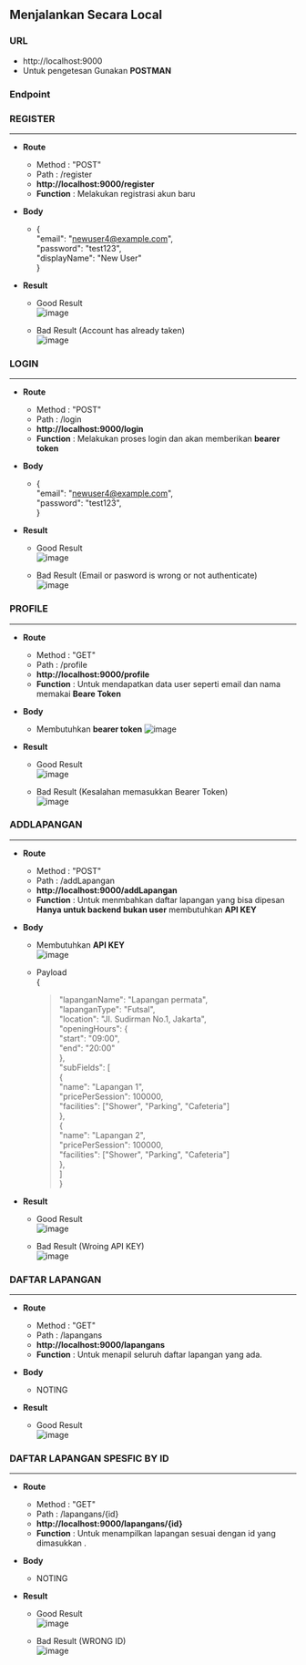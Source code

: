 ## Menjalankan Secara Local
### URL 
* http://localhost:9000
* Untuk pengetesan Gunakan **POSTMAN**  


### Endpoint
### REGISTER
---
* **Route**
  * Method  : "POST"
  * Path    : /register
  * **http://localhost:9000/register**
  * **Function**  : Melakukan registrasi akun baru

* **Body**
  * {  
    "email": "newuser4@example.com",  
    "password": "test123",  
    "displayName": "New User"  
    }

* **Result**
  * Good Result  
    ![image](https://github.com/Capston-Sport-Spot/SportSpot-backend/assets/120615297/7cf95ef5-3761-4b7c-a034-5d2a4b6877ed)

  * Bad Result (Account has already taken)  
    ![image](https://github.com/Capston-Sport-Spot/SportSpot-backend/assets/120615297/11802cc6-b842-4e4c-b31f-1665635f3cd0)



### LOGIN
---
* **Route**
  * Method  : "POST"
  * Path    : /login
  * **http://localhost:9000/login**
  * **Function**  : Melakukan proses login dan akan memberikan **bearer token**

* **Body**
  * {  
    "email": "newuser4@example.com",  
    "password": "test123",  
    }

* **Result**
  * Good Result  
    ![image](https://github.com/Capston-Sport-Spot/SportSpot-backend/assets/120615297/e0f6a4dc-4ccc-4a83-b929-4ae3b7b7b66b)

  * Bad Result (Email or pasword is wrong or not authenticate)  
    ![image](https://github.com/Capston-Sport-Spot/SportSpot-backend/assets/120615297/bda14905-680e-49d2-b1a1-dd9b4be92c16)


### PROFILE
---
* **Route**
  * Method  : "GET"
  * Path    : /profile
  * **http://localhost:9000/profile**
  * **Function**  : Untuk mendapatkan data user seperti email dan nama memakai **Beare Token**

* **Body**
  * Membutuhkan **bearer token**
    ![image](https://github.com/Capston-Sport-Spot/SportSpot-backend/assets/120615297/5937800a-1ae4-4fb8-a4d3-e27ff147c284)

* **Result**
  * Good Result  
    ![image](https://github.com/Capston-Sport-Spot/SportSpot-backend/assets/120615297/2eb6e2a1-472d-4f62-aa7b-5df9eaacef79)

  * Bad Result (Kesalahan memasukkan Bearer Token)  
    ![image](https://github.com/Capston-Sport-Spot/SportSpot-backend/assets/120615297/cf3ff981-1080-4d65-85b7-77444c3ea468)


### ADDLAPANGAN
---
* **Route**
  * Method  : "POST"
  * Path    : /addLapangan
  * **http://localhost:9000/addLapangan**
  * **Function**  : Untuk menmbahkan daftar lapangan yang bisa dipesan **Hanya untuk backend bukan user** membutuhkan **API KEY**

* **Body**
  * Membutuhkan **API KEY**  
    ![image](https://github.com/Capston-Sport-Spot/SportSpot-backend/assets/120615297/a29df09b-42ae-4047-b43a-05b67ab151af)

  * Payload  
    {  
    >"lapanganName": "Lapangan permata",  
    >"lapanganType": "Futsal",  
    >"location": "Jl. Sudirman No.1, Jakarta",  
    >"openingHours": {  
        "start": "09:00",  
        "end": "20:00"  
    },  
    "subFields": [  
    {  
            "name": "Lapangan 1",  
            "pricePerSession": 100000,  
            "facilities": ["Shower", "Parking", "Cafeteria"]  
        },  
        {  
            "name": "Lapangan 2",  
            "pricePerSession": 100000,  
            "facilities": ["Shower", "Parking", "Cafeteria"]  
        },  
        ]  
        }  

* **Result**
  * Good Result  
    ![image](https://github.com/Capston-Sport-Spot/SportSpot-backend/assets/120615297/0ff2696a-00f9-48f6-9ca8-5675a0ce7e92)

  * Bad Result (Wroing API KEY)  
    ![image](https://github.com/Capston-Sport-Spot/SportSpot-backend/assets/120615297/f138c530-49e9-42a4-a0ed-743db93548ea)



### DAFTAR LAPANGAN
---
* **Route**
  * Method  : "GET"
  * Path    : /lapangans
  * **http://localhost:9000/lapangans**
  * **Function**  : Untuk menapil seluruh daftar lapangan yang ada.

* **Body**
  * NOTING

* **Result**
  * Good Result  
    ![image](https://github.com/Capston-Sport-Spot/SportSpot-backend/assets/120615297/c8c57616-5782-435e-b53e-bc839af6e160)



### DAFTAR LAPANGAN SPESFIC BY ID
---
* **Route**
  * Method  : "GET"
  * Path    : /lapangans/{id}
  * **http://localhost:9000/lapangans/{id}**
  * **Function**  : Untuk menampilkan lapangan sesuai dengan id yang dimasukkan .

* **Body**
  * NOTING 

* **Result**
  * Good Result  
    ![image](https://github.com/Capston-Sport-Spot/SportSpot-backend/assets/120615297/5956f247-7d87-41ac-bc44-0527ab27cdfa)

  * Bad Result (WRONG ID)  
   ![image](https://github.com/Capston-Sport-Spot/SportSpot-backend/assets/120615297/480e6dc5-0b2a-4cd9-85e6-44c463ab69ba)
